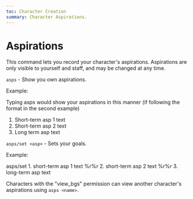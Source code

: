 ```yaml
---
toc: Character Creation
summary: Character Aspirations.
---
```

# Aspirations
This command lets you record your character's aspirations.  Aspirations are only visible to yourself and staff, and may be changed at any time.

`asps` - Show you own aspirations.

Example: 

Typing asps would show your aspirations in this manner (if following the format in the second example)

1. Short-term asp 1 text
2. Short-term asp 2 text
3. Long term asp text

`asps/set <asp>` - Sets your goals.

Example: 

asps/set 1. short-term asp 1 text %r%r 2. short-term asp 2 text %r%r 3. long-term asp text

Characters with the "view_bgs" permission can view another character's aspirations using `asps <name>`.

